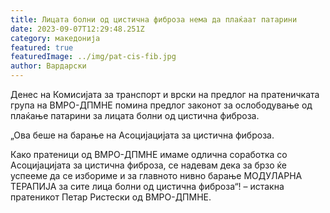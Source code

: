 ```yaml
---
title: Лицата болни од цистична фиброза нема да плаќаат патарини
date: 2023-09-07T12:29:48.251Z
category: македонија
featured: true
featuredImage: ../img/pat-cis-fib.jpg
author: Вардарски
---
```

<!--StartFragment-->

Денес на Комисијата за транспорт и врски на предлог на пратеничката група на ВМРО-ДПМНЕ помина предлог законот за ослободување од плаќање патарини за лицата болни од цистична фиброза.

„Ова беше на барање на Асоцијацијата за цистична фиброза.

Како пратеници од ВМРО-ДПМНЕ имаме одлична соработка со Асоцијацијата за цистична фиброза, се надевам дека за брзо ќе успееме да се избориме и за главното нивно барање МОДУЛАРНА ТЕРАПИЈА за сите лица болни од цистична фиброза“! – истакна пратеникот Петар Ристески од ВМРО-ДПМНЕ.

<!--EndFragment-->